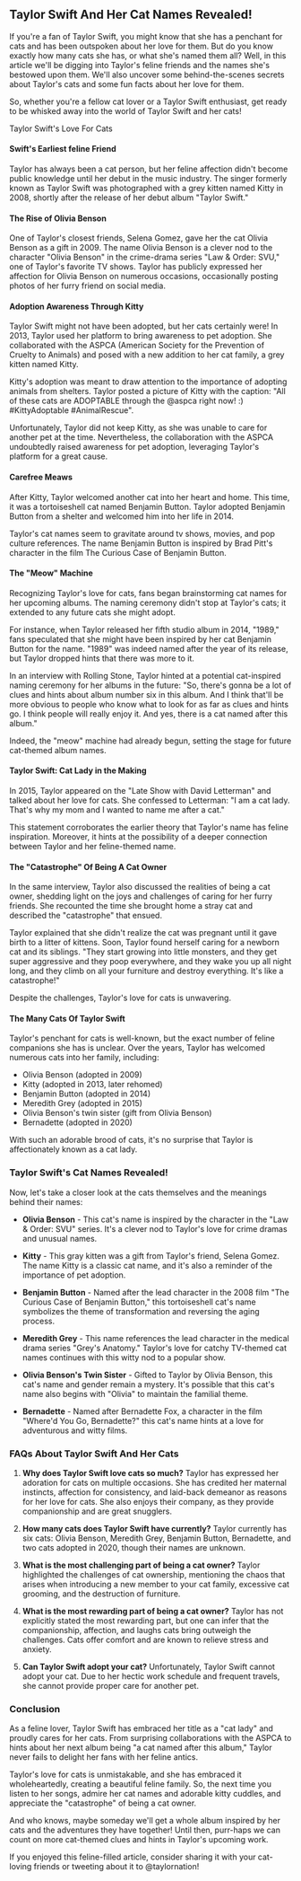 ## Taylor Swift And Her Cat Names Revealed! 

If you're a fan of Taylor Swift, you might know that she has a penchant for cats and has been outspoken about her love for them. But do you know exactly how many cats she has, or what she's named them all? Well, in this article we'll be digging into Taylor's feline friends and the names she's bestowed upon them. We'll also uncover some behind-the-scenes secrets about Taylor's cats and some fun facts about her love for them. 

So, whether you're a fellow cat lover or a Taylor Swift enthusiast, get ready to be whisked away into the world of Taylor Swift and her cats!

Taylor Swift's Love For Cats
#### Swift's Earliest feline Friend
Taylor has always been a cat person, but her feline affection didn't become public knowledge until her debut in the music industry. The singer formerly known as Taylor Swift was photographed with a grey kitten named Kitty in 2008, shortly after the release of her debut album "Taylor Swift."

#### The Rise of Olivia Benson
One of Taylor's closest friends, Selena Gomez, gave her the cat Olivia Benson as a gift in 2009. The name Olivia Benson is a clever nod to the character "Olivia Benson" in the crime-drama series "Law & Order: SVU," one of Taylor's favorite TV shows. Taylor has publicly expressed her affection for Olivia Benson on numerous occasions, occasionally posting photos of her furry friend on social media. 

#### Adoption Awareness Through Kitty
Taylor Swift might not have been adopted, but her cats certainly were! In 2013, Taylor used her platform to bring awareness to pet adoption. She collaborated with the ASPCA (American Society for the Prevention of Cruelty to Animals) and posed with a new addition to her cat family, a grey kitten named Kitty. 

Kitty's adoption was meant to draw attention to the importance of adopting animals from shelters. Taylor posted a picture of Kitty with the caption: "All of these cats are ADOPTABLE through the @aspca right now! :) #KittyAdoptable #AnimalRescue". 

Unfortunately, Taylor did not keep Kitty, as she was unable to care for another pet at the time. Nevertheless, the collaboration with the ASPCA undoubtedly raised awareness for pet adoption, leveraging Taylor's platform for a great cause. 

#### Carefree Meaws
After Kitty, Taylor welcomed another cat into her heart and home. This time, it was a tortoiseshell cat named Benjamin Button. Taylor adopted Benjamin Button from a shelter and welcomed him into her life in 2014. 

Taylor's cat names seem to gravitate around tv shows, movies, and pop culture references. The name Benjamin Button is inspired by Brad Pitt's character in the film The Curious Case of Benjamin Button. 

#### The "Meow" Machine
Recognizing Taylor's love for cats, fans began brainstorming cat names for her upcoming albums. The naming ceremony didn't stop at Taylor's cats; it extended to any future cats she might adopt. 

For instance, when Taylor released her fifth studio album in 2014, "1989," fans speculated that she might have been inspired by her cat Benjamin Button for the name. "1989" was indeed named after the year of its release, but Taylor dropped hints that there was more to it. 

In an interview with Rolling Stone, Taylor hinted at a potential cat-inspired naming ceremony for her albums in the future: "So, there's gonna be a lot of clues and hints about album number six in this album. And I think that'll be more obvious to people who know what to look for as far as clues and hints go. I think people will really enjoy it. And yes, there is a cat named after this album." 

Indeed, the "meow" machine had already begun, setting the stage for future cat-themed album names.

#### Taylor Swift: Cat Lady in the Making
In 2015, Taylor appeared on the "Late Show with David Letterman" and talked about her love for cats. She confessed to Letterman: "I am a cat lady. That's why my mom and I wanted to name me after a cat." 

This statement corroborates the earlier theory that Taylor's name has feline inspiration. Moreover, it hints at the possibility of a deeper connection between Taylor and her feline-themed name. 

#### The "Catastrophe" Of Being A Cat Owner
In the same interview, Taylor also discussed the realities of being a cat owner, shedding light on the joys and challenges of caring for her furry friends. She recounted the time she brought home a stray cat and described the "catastrophe" that ensued. 

Taylor explained that she didn't realize the cat was pregnant until it gave birth to a litter of kittens. Soon, Taylor found herself caring for a newborn cat and its siblings. "They start growing into little monsters, and they get super aggressive and they poop everywhere, and they wake you up all night long, and they climb on all your furniture and destroy everything. It's like a catastrophe!" 

Despite the challenges, Taylor's love for cats is unwavering.

#### The Many Cats Of Taylor Swift
Taylor's penchant for cats is well-known, but the exact number of feline companions she has is unclear. Over the years, Taylor has welcomed numerous cats into her family, including: 

- Olivia Benson (adopted in 2009)
- Kitty (adopted in 2013, later rehomed)
- Benjamin Button (adopted in 2014)
- Meredith Grey (adopted in 2015)
- Olivia Benson's twin sister (gift from Olivia Benson)
- Bernadette (adopted in 2020)

With such an adorable brood of cats, it's no surprise that Taylor is affectionately known as a cat lady. 

### Taylor Swift's Cat Names Revealed!

Now, let's take a closer look at the cats themselves and the meanings behind their names:

- **Olivia Benson** - This cat's name is inspired by the character in the "Law & Order: SVU" series. It's a clever nod to Taylor's love for crime dramas and unusual names. 

- **Kitty** - This gray kitten was a gift from Taylor's friend, Selena Gomez. The name Kitty is a classic cat name, and it's also a reminder of the importance of pet adoption. 

- **Benjamin Button** - Named after the lead character in the 2008 film "The Curious Case of Benjamin Button," this tortoiseshell cat's name symbolizes the theme of transformation and reversing the aging process. 

- **Meredith Grey** - This name references the lead character in the medical drama series "Grey's Anatomy." Taylor's love for catchy TV-themed cat names continues with this witty nod to a popular show. 

- **Olivia Benson's Twin Sister** - Gifted to Taylor by Olivia Benson, this cat's name and gender remain a mystery. It's possible that this cat's name also begins with "Olivia" to maintain the familial theme. 

- **Bernadette** - Named after Bernadette Fox, a character in the film "Where'd You Go, Bernadette?" this cat's name hints at a love for adventurous and witty films. 

### FAQs About Taylor Swift And Her Cats

1. **Why does Taylor Swift love cats so much?**
Taylor has expressed her adoration for cats on multiple occasions. She has credited her maternal instincts, affection for consistency, and laid-back demeanor as reasons for her love for cats. She also enjoys their company, as they provide companionship and are great snugglers. 

2. **How many cats does Taylor Swift have currently?**
Taylor currently has six cats: Olivia Benson, Meredith Grey, Benjamin Button, Bernadette, and two cats adopted in 2020, though their names are unknown. 

3. **What is the most challenging part of being a cat owner?**
Taylor highlighted the challenges of cat ownership, mentioning the chaos that arises when introducing a new member to your cat family, excessive cat grooming, and the destruction of furniture. 

4. **What is the most rewarding part of being a cat owner?**
Taylor has not explicitly stated the most rewarding part, but one can infer that the companionship, affection, and laughs cats bring outweigh the challenges. Cats offer comfort and are known to relieve stress and anxiety. 

5. **Can Taylor Swift adopt your cat?**
Unfortunately, Taylor Swift cannot adopt your cat. Due to her hectic work schedule and frequent travels, she cannot provide proper care for another pet. 

### Conclusion

As a feline lover, Taylor Swift has embraced her title as a "cat lady" and proudly cares for her cats. From surprising collaborations with the ASPCA to hints about her next album being "a cat named after this album," Taylor never fails to delight her fans with her feline antics. 

Taylor's love for cats is unmistakable, and she has embraced it wholeheartedly, creating a beautiful feline family. So, the next time you listen to her songs, admire her cat names and adorable kitty cuddles, and appreciate the "catastrophe" of being a cat owner. 

And who knows, maybe someday we'll get a whole album inspired by her cats and the adventures they have together! Until then, purr-haps we can count on more cat-themed clues and hints in Taylor's upcoming work. 

If you enjoyed this feline-filled article, consider sharing it with your cat-loving friends or tweeting about it to @taylornation!